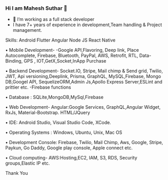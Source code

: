### Hi I am Mahesh Suthar 👋

- 🔭 I’m working as a full stack developer
- I have 7+ years of experience in development,Team handling & Project management.

Skills:
Android
Flutter
Angular
Node JS
React Native

• Mobile Development-
   -Google API,Flavoring, Deep link, Place Autocomplete, Firebase, Bluetooth, PayPal, AWS, Retrofit, RTL,                        Data-Binding, GPS , IOT,GetX,Socket,InApp Purchase

• Backend Development-
   Socket.IO, Stripe, Mail chimp & Send grid, Twilio, JWT, Api versioning,Deeplink, Prisma, GraphQL, MySQL,Firebase, Mongo DB,Googel API, SequelizeORM,Admin Js,Apollo Express Server,ESLint and prittier etc.
 -Firebase functions

• Database : SQLite,MongoDB,MySql,Firebase

• Web Development-
    Angular:Google Services, GraphQL,Angular Widget, RxJs, Material-Bootstrap.
    HTML/JQuery

• IDE: Android Studio, Visual Studio Code, XCode.

• Operating Systems : Windows, Ubuntu, Unix, Mac OS

• Development Console: Firebase, Twilio, Mail Chimp, Aws, Google, Stripe, Paykun, Go Daddy, Google 
  play  console, Apple connect etc.

• Cloud computing-
   AWS:Hosting,EC2, IAM, S3, RDS, Security groups,Elastic IP etc.


Thank You


